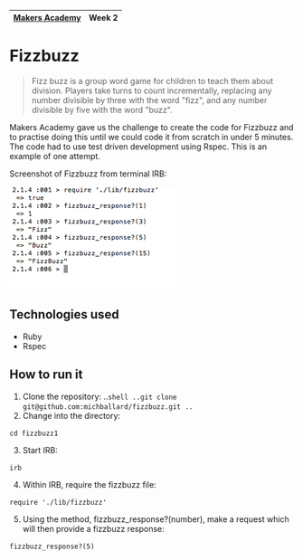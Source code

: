 | [Makers Academy](http://www.makersacademy.com) | Week 2 |
| ------ | ------ |

Fizzbuzz
========

>Fizz buzz is a group word game for children to teach them about division. Players take turns to count incrementally, replacing any number divisible by three with the word "fizz", and any number divisible by five with the word "buzz".

Makers Academy gave us the challenge to create the code for Fizzbuzz and to practise doing this until we could code it from scratch in under 5 minutes.  The code had to use test driven development using Rspec.  This is an example of one attempt.  

Screenshot of Fizzbuzz from terminal IRB:

![Screenshot](/images/screenshot1.png)

Technologies used
-----------------
- Ruby
- Rspec

How to run it
-------------
1. Clone the repository:
..```shell
..git clone git@github.com:michballard/fizzbuzz.git
..```
2. Change into the directory:
```shell
cd fizzbuzz1
```
3. Start IRB:
```shell
irb
```
4. Within IRB, require the fizzbuzz file:
```shell
require './lib/fizzbuzz'
```
5. Using the method, fizzbuzz_response?(number), make a request which will then provide a fizzbuzz response:
```shell
fizzbuzz_response?(5)
```
